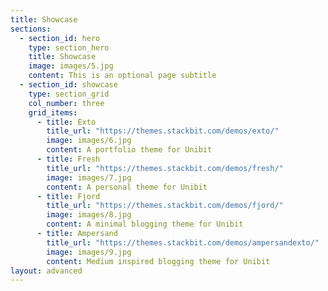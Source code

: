 ```yaml
---
title: Showcase
sections:
  - section_id: hero
    type: section_hero
    title: Showcase
    image: images/5.jpg
    content: This is an optional page subtitle
  - section_id: showcase
    type: section_grid
    col_number: three
    grid_items:
      - title: Exto
        title_url: "https://themes.stackbit.com/demos/exto/"
        image: images/6.jpg
        content: A portfolio theme for Unibit
      - title: Fresh
        title_url: "https://themes.stackbit.com/demos/fresh/"
        image: images/7.jpg
        content: A personal theme for Unibit
      - title: Fjord
        title_url: "https://themes.stackbit.com/demos/fjord/"
        image: images/8.jpg
        content: A minimal blogging theme for Unibit
      - title: Ampersand
        title_url: "https://themes.stackbit.com/demos/ampersandexto/"
        image: images/9.jpg
        content: Medium inspired blogging theme for Unibit
layout: advanced
---
```

